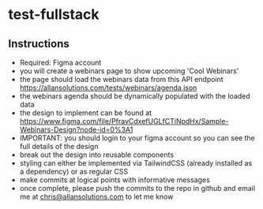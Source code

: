 # test-fullstack

## Instructions

- Required: Figma account
- you will create a webinars page to show upcoming 'Cool Webinars'
- the page should load the webinars data from this API endpoint https://allansolutions.com/tests/webinars/agenda.json
- the webinars agenda should be dynamically populated with the loaded data
- the design to implement can be found at https://www.figma.com/file/PfravCdxefUGLfCTiNpdHx/Sample-Webinars-Design?node-id=0%3A1
- IMPORTANT: you should login to your figma account so you can see the full details of the design
- break out the design into reusable components
- styling can either be implemented via TailwindCSS (already installed as a dependency) or as regular CSS
- make commits at logical points with informative messages
- once complete, please push the commits to the repo in github and email me at chris@allansolutions.com to let me know
